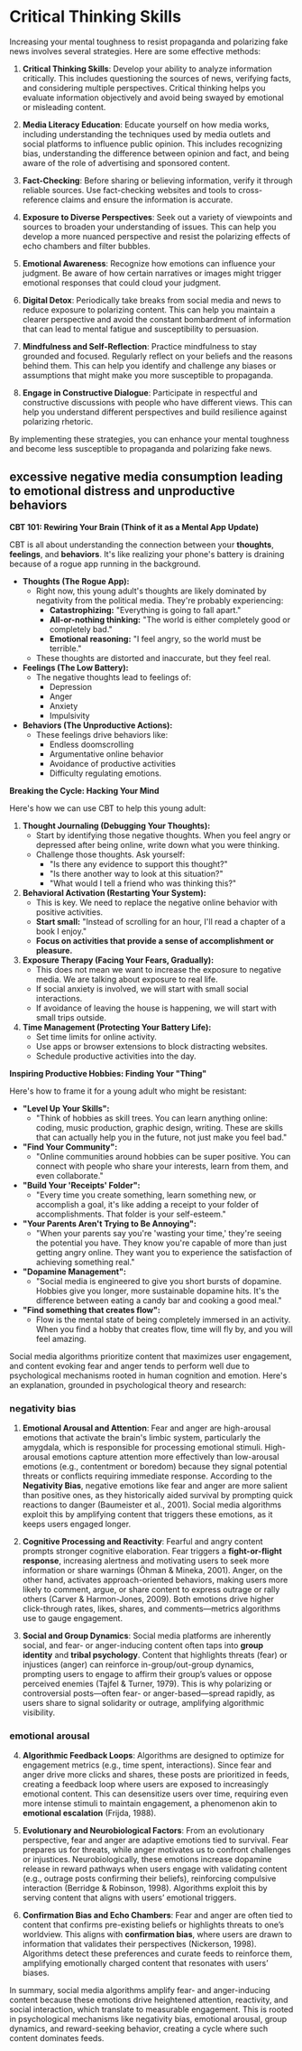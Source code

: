 # Critical Thinking Skills

Increasing your mental toughness to resist propaganda and polarizing fake news involves several strategies. Here are some effective methods:

1. **Critical Thinking Skills**: Develop your ability to analyze information critically. This includes questioning the sources of news, verifying facts, and considering multiple perspectives. Critical thinking helps you evaluate information objectively and avoid being swayed by emotional or misleading content.

2. **Media Literacy Education**: Educate yourself on how media works, including understanding the techniques used by media outlets and social platforms to influence public opinion. This includes recognizing bias, understanding the difference between opinion and fact, and being aware of the role of advertising and sponsored content.

3. **Fact-Checking**: Before sharing or believing information, verify it through reliable sources. Use fact-checking websites and tools to cross-reference claims and ensure the information is accurate.

4. **Exposure to Diverse Perspectives**: Seek out a variety of viewpoints and sources to broaden your understanding of issues. This can help you develop a more nuanced perspective and resist the polarizing effects of echo chambers and filter bubbles.

5. **Emotional Awareness**: Recognize how emotions can influence your judgment. Be aware of how certain narratives or images might trigger emotional responses that could cloud your judgment.

6. **Digital Detox**: Periodically take breaks from social media and news to reduce exposure to polarizing content. This can help you maintain a clearer perspective and avoid the constant bombardment of information that can lead to mental fatigue and susceptibility to persuasion.

7. **Mindfulness and Self-Reflection**: Practice mindfulness to stay grounded and focused. Regularly reflect on your beliefs and the reasons behind them. This can help you identify and challenge any biases or assumptions that might make you more susceptible to propaganda.

8. **Engage in Constructive Dialogue**: Participate in respectful and constructive discussions with people who have different views. This can help you understand different perspectives and build resilience against polarizing rhetoric.

By implementing these strategies, you can enhance your mental toughness and become less susceptible to propaganda and polarizing fake news.

## excessive negative media consumption leading to emotional distress and unproductive behaviors

**CBT 101: Rewiring Your Brain (Think of it as a Mental App Update)**

CBT is all about understanding the connection between your **thoughts**, **feelings**, and **behaviors**. It's like realizing your phone's battery is draining because of a rogue app running in the background.

* **Thoughts (The Rogue App):**
  * Right now, this young adult's thoughts are likely dominated by negativity from the political media. They're probably experiencing:
    * **Catastrophizing:** "Everything is going to fall apart."
    * **All-or-nothing thinking:** "The world is either completely good or completely bad."
    * **Emotional reasoning:** "I feel angry, so the world must be terrible."
  * These thoughts are distorted and inaccurate, but they feel real.
* **Feelings (The Low Battery):**
  * The negative thoughts lead to feelings of:
    * Depression
    * Anger
    * Anxiety
    * Impulsivity
* **Behaviors (The Unproductive Actions):**
  * These feelings drive behaviors like:
    * Endless doomscrolling
    * Argumentative online behavior
    * Avoidance of productive activities
    * Difficulty regulating emotions.

**Breaking the Cycle: Hacking Your Mind**

Here's how we can use CBT to help this young adult:

1. **Thought Journaling (Debugging Your Thoughts):**
    * Start by identifying those negative thoughts. When you feel angry or depressed after being online, write down what you were thinking.
    * Challenge those thoughts. Ask yourself:
        * "Is there any evidence to support this thought?"
        * "Is there another way to look at this situation?"
        * "What would I tell a friend who was thinking this?"
2. **Behavioral Activation (Restarting Your System):**
    * This is key. We need to replace the negative online behavior with positive activities.
    * **Start small:** "Instead of scrolling for an hour, I'll read a chapter of a book I enjoy."
    * **Focus on activities that provide a sense of accomplishment or pleasure.**
3. **Exposure Therapy (Facing Your Fears, Gradually):**
    * This does not mean we want to increase the exposure to negative media. We are talking about exposure to real life.
    * If social anxiety is involved, we will start with small social interactions.
    * If avoidance of leaving the house is happening, we will start with small trips outside.
4. **Time Management (Protecting Your Battery Life):**
    * Set time limits for online activity.
    * Use apps or browser extensions to block distracting websites.
    * Schedule productive activities into the day.

**Inspiring Productive Hobbies: Finding Your "Thing"**

Here's how to frame it for a young adult who might be resistant:

* **"Level Up Your Skills":**
  * "Think of hobbies as skill trees. You can learn anything online: coding, music production, graphic design, writing. These are skills that can actually help you in the future, not just make you feel bad."
* **"Find Your Community":**
  * "Online communities around hobbies can be super positive. You can connect with people who share your interests, learn from them, and even collaborate."
* **"Build Your 'Receipts' Folder":**
  * "Every time you create something, learn something new, or accomplish a goal, it's like adding a receipt to your folder of accomplishments. That folder is your self-esteem."
* **"Your Parents Aren't Trying to Be Annoying":**
  * "When your parents say you're 'wasting your time,' they're seeing the potential you have. They know you're capable of more than just getting angry online. They want you to experience the satisfaction of achieving something real."
* **"Dopamine Management":**
  * "Social media is engineered to give you short bursts of dopamine. Hobbies give you longer, more sustainable dopamine hits. It's the difference between eating a candy bar and cooking a good meal."
* **"Find something that creates flow":**
  * Flow is the mental state of being completely immersed in an activity. When you find a hobby that creates flow, time will fly by, and you will feel amazing.

Social media algorithms prioritize content that maximizes user engagement, and content evoking fear and anger tends to perform well due to psychological mechanisms rooted in human cognition and emotion. Here's an explanation, grounded in psychological theory and research:

### negativity bias

1. **Emotional Arousal and Attention**: Fear and anger are high-arousal emotions that activate the brain's limbic system, particularly the amygdala, which is responsible for processing emotional stimuli. High-arousal emotions capture attention more effectively than low-arousal emotions (e.g., contentment or boredom) because they signal potential threats or conflicts requiring immediate response. According to the **Negativity Bias**, negative emotions like fear and anger are more salient than positive ones, as they historically aided survival by prompting quick reactions to danger (Baumeister et al., 2001). Social media algorithms exploit this by amplifying content that triggers these emotions, as it keeps users engaged longer.

2. **Cognitive Processing and Reactivity**: Fearful and angry content prompts stronger cognitive elaboration. Fear triggers a **fight-or-flight response**, increasing alertness and motivating users to seek more information or share warnings (Öhman & Mineka, 2001). Anger, on the other hand, activates approach-oriented behaviors, making users more likely to comment, argue, or share content to express outrage or rally others (Carver & Harmon-Jones, 2009). Both emotions drive higher click-through rates, likes, shares, and comments—metrics algorithms use to gauge engagement.

3. **Social and Group Dynamics**: Social media platforms are inherently social, and fear- or anger-inducing content often taps into **group identity** and **tribal psychology**. Content that highlights threats (fear) or injustices (anger) can reinforce in-group/out-group dynamics, prompting users to engage to affirm their group’s values or oppose perceived enemies (Tajfel & Turner, 1979). This is why polarizing or controversial posts—often fear- or anger-based—spread rapidly, as users share to signal solidarity or outrage, amplifying algorithmic visibility.

### emotional arousal

4. **Algorithmic Feedback Loops**: Algorithms are designed to optimize for engagement metrics (e.g., time spent, interactions). Since fear and anger drive more clicks and shares, these posts are prioritized in feeds, creating a feedback loop where users are exposed to increasingly emotional content. This can desensitize users over time, requiring even more intense stimuli to maintain engagement, a phenomenon akin to **emotional escalation** (Frijda, 1988).

5. **Evolutionary and Neurobiological Factors**: From an evolutionary perspective, fear and anger are adaptive emotions tied to survival. Fear prepares us for threats, while anger motivates us to confront challenges or injustices. Neurobiologically, these emotions increase dopamine release in reward pathways when users engage with validating content (e.g., outrage posts confirming their beliefs), reinforcing compulsive interaction (Berridge & Robinson, 1998). Algorithms exploit this by serving content that aligns with users’ emotional triggers.

6. **Confirmation Bias and Echo Chambers**: Fear and anger are often tied to content that confirms pre-existing beliefs or highlights threats to one’s worldview. This aligns with **confirmation bias**, where users are drawn to information that validates their perspectives (Nickerson, 1998). Algorithms detect these preferences and curate feeds to reinforce them, amplifying emotionally charged content that resonates with users’ biases.

In summary, social media algorithms amplify fear- and anger-inducing content because these emotions drive heightened attention, reactivity, and social interaction, which translate to measurable engagement. This is rooted in psychological mechanisms like negativity bias, emotional arousal, group dynamics, and reward-seeking behavior, creating a cycle where such content dominates feeds.
